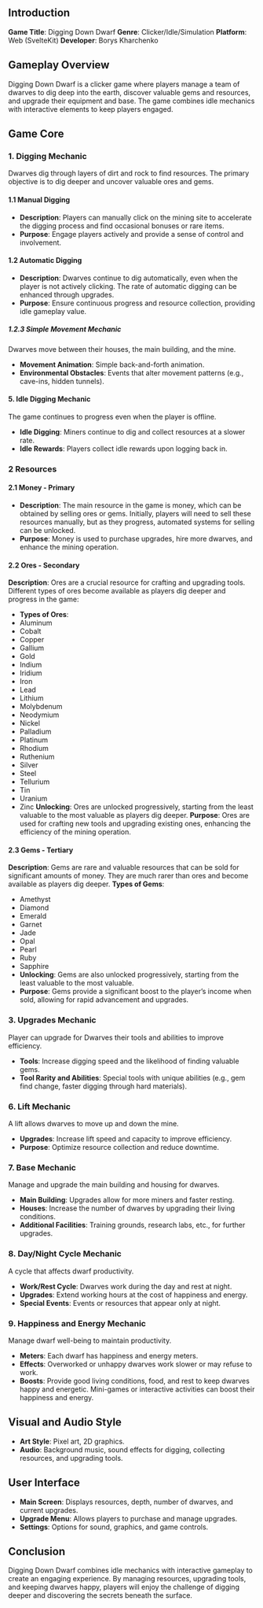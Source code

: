 ## Introduction

**Game Title**: Digging Down Dwarf
**Genre**: Clicker/Idle/Simulation
**Platform**: Web (SvelteKit)
**Developer**: Borys Kharchenko

## Gameplay Overview

Digging Down Dwarf is a clicker game where players manage a team of dwarves to dig deep into the earth, discover valuable gems and resources, and upgrade their equipment and base. The game combines idle mechanics with interactive elements to keep players engaged.

## Game Core

### 1. Digging Mechanic
Dwarves dig through layers of dirt and rock to find resources. The primary objective is to dig deeper and uncover valuable ores and gems.

#### 1.1 Manual Digging
- **Description**: Players can manually click on the mining site to accelerate the digging process and find occasional bonuses or rare items.
- **Purpose**: Engage players actively and provide a sense of control and involvement.

#### 1.2 Automatic Digging
- **Description**: Dwarves continue to dig automatically, even when the player is not actively clicking. The rate of automatic digging can be enhanced through upgrades.
- **Purpose**: Ensure continuous progress and resource collection, providing idle gameplay value.

##### 1.2.3 Simple Movement Mechanic
Dwarves move between their houses, the main building, and the mine.
- **Movement Animation**: Simple back-and-forth animation.
- **Environmental Obstacles**: Events that alter movement patterns (e.g., cave-ins, hidden tunnels).

#### 5. Idle Digging Mechanic
The game continues to progress even when the player is offline.
- **Idle Digging**: Miners continue to dig and collect resources at a slower rate.
- **Idle Rewards**: Players collect idle rewards upon logging back in.

### 2 Resources

#### 2.1 Money - Primary
- **Description**: The main resource in the game is money, which can be obtained by selling ores or gems. Initially, players will need to sell these resources manually, but as they progress, automated systems for selling can be unlocked.
- **Purpose**: Money is used to purchase upgrades, hire more dwarves, and enhance the mining operation.

#### 2.2 Ores - Secondary
**Description**: Ores are a crucial resource for crafting and upgrading tools. Different types of ores become available as players dig deeper and progress in the game:
- **Types of Ores**:
- Aluminum
- Cobalt
- Copper
- Gallium
- Gold
- Indium
- Iridium
- Iron
- Lead
- Lithium
- Molybdenum
- Neodymium
- Nickel
- Palladium
- Platinum
- Rhodium
- Ruthenium
- Silver
- Steel
- Tellurium
- Tin
- Uranium
- Zinc
**Unlocking**: Ores are unlocked progressively, starting from the least valuable to the most valuable as players dig deeper.
**Purpose**: Ores are used for crafting new tools and upgrading existing ones, enhancing the efficiency of the mining operation.

#### 2.3  Gems - Tertiary
**Description**: Gems are rare and valuable resources that can be sold for significant amounts of money. They are much rarer than ores and become available as players dig deeper.
**Types of Gems**:
- Amethyst
- Diamond
- Emerald
- Garnet
- Jade
- Opal
- Pearl
- Ruby
- Sapphire
- **Unlocking**: Gems are also unlocked progressively, starting from the least valuable to the most valuable.
- **Purpose**: Gems provide a significant boost to the player’s income when sold, allowing for rapid advancement and upgrades.

### 3. Upgrades Mechanic
Player can upgrade for Dwarves their tools and abilities to improve efficiency.
- **Tools**: Increase digging speed and the likelihood of finding valuable gems.
- **Tool Rarity and Abilities**: Special tools with unique abilities (e.g., gem find change, faster digging through hard materials).

### 6. Lift Mechanic
A lift allows dwarves to move up and down the mine.
- **Upgrades**: Increase lift speed and capacity to improve efficiency.
- **Purpose**: Optimize resource collection and reduce downtime.

### 7. Base Mechanic
Manage and upgrade the main building and housing for dwarves.

- **Main Building**: Upgrades allow for more miners and faster resting.
- **Houses**: Increase the number of dwarves by upgrading their living conditions.
- **Additional Facilities**: Training grounds, research labs, etc., for further upgrades.

### 8. Day/Night Cycle Mechanic
A cycle that affects dwarf productivity.
- **Work/Rest Cycle**: Dwarves work during the day and rest at night.
- **Upgrades**: Extend working hours at the cost of happiness and energy.
- **Special Events**: Events or resources that appear only at night.

### 9. Happiness and Energy Mechanic
Manage dwarf well-being to maintain productivity.
- **Meters**: Each dwarf has happiness and energy meters.
- **Effects**: Overworked or unhappy dwarves work slower or may refuse to work.
- **Boosts**: Provide good living conditions, food, and rest to keep dwarves happy and energetic. Mini-games or interactive activities can boost their happiness and energy.

## Visual and Audio Style
- **Art Style**: Pixel art, 2D graphics.
- **Audio**: Background music, sound effects for digging, collecting resources, and upgrading tools.

## User Interface
- **Main Screen**: Displays resources, depth, number of dwarves, and current upgrades.
- **Upgrade Menu**: Allows players to purchase and manage upgrades.
- **Settings**: Options for sound, graphics, and game controls.

## Conclusion
Digging Down Dwarf combines idle mechanics with interactive gameplay to create an engaging experience. By managing resources, upgrading tools, and keeping dwarves happy, players will enjoy the challenge of digging deeper and discovering the secrets beneath the surface.